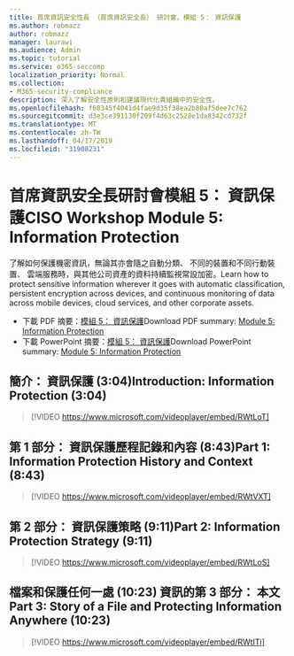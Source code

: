 ```yaml
---
title: 首席資訊安全性長 （首席資訊安全長） 研討會，模組 5： 資訊保護
ms.author: robmazz
author: robmazz
manager: laurawi
ms.audience: Admin
ms.topic: tutorial
ms.service: o365-seccomp
localization_priority: Normal
ms.collection:
- M365-security-compliance
description: 深入了解安全性原則和建議現代化貴組織中的安全性。
ms.openlocfilehash: f68345f4041d4fae9d35f38ea2b80af5dee7c762
ms.sourcegitcommit: d3e3ce391130f209f4d63c2528e1da8342cd732f
ms.translationtype: MT
ms.contentlocale: zh-TW
ms.lasthandoff: 04/17/2019
ms.locfileid: "31908231"
---
```

# <a name="ciso-workshop-module-5-information-protection"></a><span data-ttu-id="5a964-103">首席資訊安全長研討會模組 5： 資訊保護</span><span class="sxs-lookup"><span data-stu-id="5a964-103">CISO Workshop Module 5: Information Protection</span></span>

<span data-ttu-id="5a964-104">了解如何保護機密資訊，無論其亦會隨之自動分類、 不同的裝置和不同行動裝置、 雲端服務時，與其他公司資產的資料持續監視常設加密。</span><span class="sxs-lookup"><span data-stu-id="5a964-104">Learn how to protect sensitive information wherever it goes with automatic classification, persistent encryption across devices, and continuous monitoring of data across mobile devices, cloud services, and other corporate assets.</span></span>

- <span data-ttu-id="5a964-105">下載 PDF 摘要：[模組 5： 資訊保護](media/ciso-workshop-5-information-protection-strategy.pdf)</span><span class="sxs-lookup"><span data-stu-id="5a964-105">Download PDF summary: [Module 5: Information Protection](media/ciso-workshop-5-information-protection-strategy.pdf)</span></span>
- <span data-ttu-id="5a964-106">下載 PowerPoint 摘要：[模組 5： 資訊保護](https://docs.microsoft.com/office365/securitycompliance/media/ciso-workshop-5-information-protection-strategy.pptx)</span><span class="sxs-lookup"><span data-stu-id="5a964-106">Download PowerPoint summary: [Module 5: Information Protection](https://docs.microsoft.com/office365/securitycompliance/media/ciso-workshop-5-information-protection-strategy.pptx)</span></span>

## <a name="introduction-information-protection-304"></a><span data-ttu-id="5a964-107">簡介： 資訊保護 (3:04)</span><span class="sxs-lookup"><span data-stu-id="5a964-107">Introduction: Information Protection (3:04)</span></span>

> [!VIDEO https://www.microsoft.com/videoplayer/embed/RWtLoT]

## <a name="part-1-information-protection-history-and-context-843"></a><span data-ttu-id="5a964-108">第 1 部分： 資訊保護歷程記錄和內容 (8:43)</span><span class="sxs-lookup"><span data-stu-id="5a964-108">Part 1: Information Protection History and Context (8:43)</span></span>

> [!VIDEO https://www.microsoft.com/videoplayer/embed/RWtVXT]

## <a name="part-2-information-protection-strategy-911"></a><span data-ttu-id="5a964-109">第 2 部分： 資訊保護策略 (9:11)</span><span class="sxs-lookup"><span data-stu-id="5a964-109">Part 2: Information Protection Strategy (9:11)</span></span>

> [!VIDEO https://www.microsoft.com/videoplayer/embed/RWtLoS]

## <a name="part-3-story-of-a-file-and-protecting-information-anywhere-1023"></a><span data-ttu-id="5a964-110">檔案和保護任何一處 (10:23) 資訊的第 3 部分： 本文</span><span class="sxs-lookup"><span data-stu-id="5a964-110">Part 3: Story of a File and Protecting Information Anywhere (10:23)</span></span>

> [!VIDEO https://www.microsoft.com/videoplayer/embed/RWtITi]